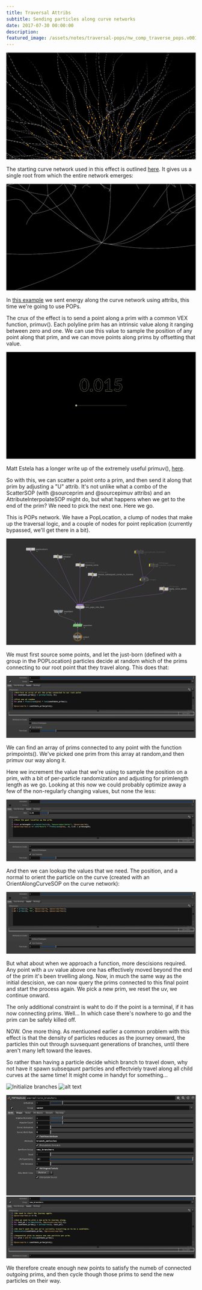 ```yaml
---
title: Traversal Attribs
subtitle: Sending particles along curve networks
date: 2017-07-30 00:00:00
description:
featured_image: /assets/notes/traversal-pops/nw_comp_traverse_pops.v001.jpg
---
```


<div class="gallery" data-columns="2">
	<img src="/assets/notes/traversal-pops/traversal_pops-poster.gif">
</div>

The starting curve network used in this effect is outlined [here](/notes/tendrils). It gives us a single root from which the entire network emerges:

![Root](/assets/notes/traversal-pops/root.jpg)

In [this example](/notes/traversal-attrib) we sent energy along the curve network using attribs, this time we're going to use POPs.

The crux of the effect is to send a point along a prim with a common VEX function, primuv(). Each polyline prim has an intrinsic value along it ranging between zero and one. We can use this value to sample the position of any point along that prim, and we can move points along prims by offsetting that value.

![PrimUV](../assets/notes/traversal-pops/primuv.gif)

Matt Estela has a longer write up of the extremely useful primuv(), [here](https://tokeru.com/cgwiki/JoyOfVex19.html).

So with this, we can scatter a point onto a prim, and then send it along that prim by adjusting a "U" attrib. It's not unlike what a combo of the ScatterSOP (with @sourceprim and @sourcepimuv attribs) and an AttributeInterpolateSOP might do, but what happens when we get to the end of the prim? We need to pick the next one. Here we go.

This is POPs network. We have a PopLocation, a clump of nodes that make up the traversal logic, and a couple of nodes for point replication (currently bypassed, we'll get there in a bit).

![Overview](/assets/notes/traversal-pops/traverse_pops_overview.jpg)

We must first source some points, and let the just-born (defined with a group in the POPLocation) particles decide at random which of the prims connecting to our root point that they travel along. This does that:

![Initialize](/assets/notes/traversal-pops/traverse_pops_init.jpg)

We can find an array of prims connected to any point with the function primpoints(). We've picked one prim from this array at random,and then primuv our way along it.

Here we increment the value that we're using to sample the position on a prim, with a bit of per-particle randomization and adjusting for primlength length as we go. Looking at this now we could probably optimize away a few of the non-regularly changing values, but none the less:

![Traverse](/assets/notes/traversal-pops/traverse_pops_traverse.jpg)

And then we can lookup the values that we need. The position, and a normal to orient the particle on the curve (created with an OrientAlongCurveSOP on the curve network):

![Apply attribs](/assets/notes/traversal-pops/traverse_pops_apply.jpg)

But what about when we approach a function, more descisions required. Any point with a uv value above one has effectively moved beyond the end of the prim it's been trvelling along. Now, in much the same way as the initial descision, we can now query the prims connected to this final point and start the process again. We pick a new prim, we reset the uv, we continue onward.

The only additional constraint is waht to do if the point is a terminal, if it has now connecting prims. Well... In which case there's nowhere to go and the prim can be safely killed off.

NOW. One more thing. As mentiuoned earlier a common problem with this effect is that the density of particles reduces as the journey onward, the particles thin out through suvsequant generations of branches, until there aren't many left toward the leaves.

So rather than having a particle decide which branch to travel down, why not have it spawn subseqaunt particles and effectviely travel along all child curves at the same time! It might come in handyt for something...

![Initialize branches]()
![alt text]()

<div class="gallery" data-columns="2">
	<img src="/assets/notes/traversal-pops/traverse_pops_branch_source.jpg">
	<img src="/assets/notes/traversal-pops/traverse_pops_initbranches.jpg">	
</div>

We therefore create enough new points to satisfy the numeb of connected outgoing prims, and then cycle though those prims to send the new particles on their way.